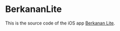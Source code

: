 # BerkananLite

This is the source code of the iOS app [Berkanan Lite](https://apps.apple.com/us/app/berkanan-messenger-lite/id1479731429).
